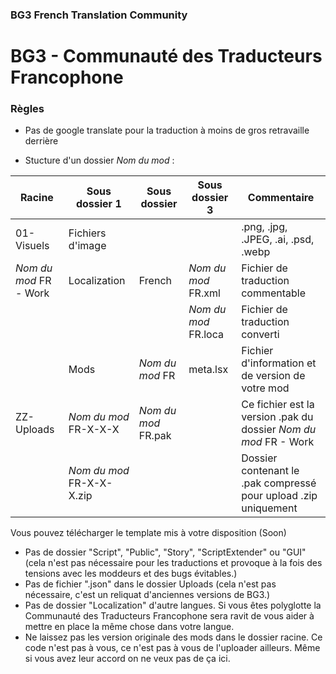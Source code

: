 ### BG3 French Translation Community
# BG3 - Communauté des Traducteurs Francophone

### Règles
- Pas de google translate pour la traduction à moins de gros retravaille derrière

- Stucture d'un dossier *Nom du mod* :
  
Racine | Sous dossier 1 | Sous dossier  | Sous dossier 3 | Commentaire |
| --- | --- | --- | --- |--- |
| 01-Visuels | Fichiers d'image |   |   | .png, .jpg, .JPEG, .ai, .psd, .webp |
| *Nom du mod* FR - Work | Localization | French | *Nom du mod* FR.xml | Fichier de traduction commentable |
|   |   |  | *Nom du mod* FR.loca | Fichier de traduction converti |
|  | Mods | *Nom du mod* FR | meta.lsx | Fichier d'information et de version de votre mod |
| ZZ-Uploads | *Nom du mod* FR-X-X-X | *Nom du mod* FR.pak |   | Ce fichier est la version .pak du dossier *Nom du mod* FR - Work |
|  | *Nom du mod* FR-X-X-X.zip |   |   | Dossier contenant le .pak compressé pour upload .zip uniquement |
 
Vous pouvez télécharger le template mis à votre disposition (Soon)

- Pas de dossier "Script", "Public", "Story", "ScriptExtender" ou "GUI" (cela n'est pas nécessaire pour les traductions et provoque à la fois des tensions avec les moddeurs et des bugs évitables.)
- Pas de fichier ".json" dans le dossier Uploads (cela n'est pas nécessaire, c'est un reliquat d'anciennes versions de BG3.)
- Pas de dossier "Localization" d'autre langues. Si vous êtes polyglotte la Communauté des Traducteurs Francophone sera ravit de vous aider à mettre en place la même chose dans votre langue.
- Ne laissez pas les version originale des mods dans le dossier racine. Ce code n'est pas à vous, ce n'est pas à vous de l'uploader ailleurs. Même si vous avez leur accord on ne veux pas de ça ici.
